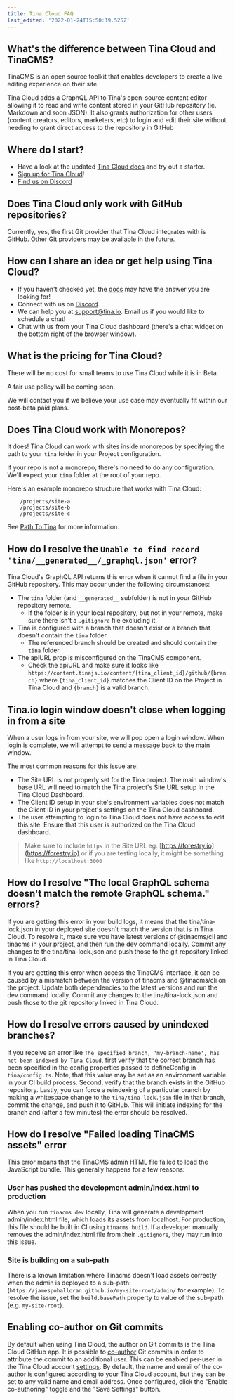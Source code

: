 ```yaml
---
title: Tina Cloud FAQ
last_edited: '2022-01-24T15:50:19.525Z'
---
```


## What's the difference between Tina Cloud and TinaCMS?

TinaCMS is an open source toolkit that enables developers to create a live editing experience on their site.

Tina Cloud adds a GraphQL API to Tina's open-source content editor allowing it to read and write content stored in your GitHub repository (ie. Markdown and soon JSON). It also grants authorization for other users (content creators, editors, marketers, etc) to login and edit their site without needing to grant direct access to the repository in GitHub

## Where do I start?

* Have a look at the updated [Tina Cloud docs](/docs/setup-overview/) and try out a starter.
* [Sign up for Tina Cloud](https://app.tina.io/register)!
* [Find us on Discord](https://discord.com/invite/zumN63Ybpf)

## Does Tina Cloud only work with GitHub repositories?

Currently, yes, the first Git provider that Tina Cloud integrates with is GitHub. Other Git providers may be available in the future.

## How can I share an idea or get help using Tina Cloud?

* If you haven't checked yet, the [docs](/docs/) may have the answer you are looking for!
* Connect with us on [Discord](https://discord.com/invite/zumN63Ybpf).
* We can help you at [support@tina.io](mailto:support@tina.io). Email us if you would like to schedule a chat!
* Chat with us from your Tina Cloud dashboard (there's a chat widget on the bottom right of the browser window).

## What is the pricing for Tina Cloud?

There will be no cost for small teams to use Tina Cloud while it is in Beta.

A fair use policy will be coming soon.

We will contact you if we believe your use case may eventually fit within our post-beta paid plans.

## Does Tina Cloud work with Monorepos?

It does! Tina Cloud can work with sites inside monorepos by specifying the path to your `tina` folder in your Project configuration.

If your repo is not a monorepo, there's no need to do any configuration. We'll expect your `tina` folder at the root of your repo.

Here's an example monorepo structure that works with Tina Cloud:

```
    /projects/site-a
    /projects/site-b
    /projects/site-c
```

See [Path To Tina](/docs/tina-cloud/dashboard/projects/#path-to-tina) for more information.

## How do I resolve the `Unable to find record 'tina/__generated__/_graphql.json'` error?

Tina Cloud's GraphQL API returns this error when it cannot find a file in your GitHub repository. This may occur under the following circumstances:

* The `tina` folder (and `__generated__` subfolder) is not in your GitHub repository remote.
  * If the folder is in your local repository, but not in your remote, make sure there isn't a `.gitignore` file excluding it.
* Tina is configured with a branch that doesn't exist or a branch that doesn't contain the `tina` folder.
  * The referenced branch should be created and should contain the `tina` folder.
* The apiURL prop is misconfigured on the TinaCMS component.
  * Check the apiURL and make sure it looks like `https://content.tinajs.io/content/{tina_client_id}/github/{branch}` where `{tina_client_id}` matches the Client ID on the Project in Tina Cloud and `{branch}` is a valid branch.

## Tina.io login window doesn't close when logging in from a site

When a user logs in from your site, we will pop open a login window. When login is complete, we will attempt to send a message back to the main window.

The most common reasons for this issue are:

* The Site URL is not properly set for the Tina project. The main window's base URL will need to match the Tina project's Site URL setup in the Tina Cloud Dashboard.
* The Client ID setup in your site's environment variables does not match the Client ID in your project's settings on the Tina Cloud dashboard.
* The user attempting to login to Tina Cloud does not have access to edit this site. Ensure that this user is authorized on the Tina Cloud dashboard.

> Make sure to include `https` in the Site URL eg: [https://forestry.io](https://forestry.io) or if you are testing locally, it might be something like `http://localhost:3000`

## How do I resolve "The local GraphQL schema doesn't match the remote GraphQL schema." errors?

If you are getting this error in your build logs, it means that the tina/tina-lock.json in your deployed site doesn't match the version that is in Tina Cloud. To resolve it, make sure you have latest versions of @tinacms/cli and tinacms in your project, and then run the dev command locally. Commit any changes to the tina/tina-lock.json and push those to the git repository linked in Tina Cloud.

If you are getting this error when access the TinaCMS interface, it can be caused by a mismatch between the version of tinacms and @tinacms/cli on the project. Update both dependencies to the latest versions and run the dev command locally. Commit any changes to the tina/tina-lock.json and push those to the git repository linked in Tina Cloud.

## How do I resolve errors caused by unindexed branches?

If you receive an error like `The specified branch, 'my-branch-name', has not been indexed by Tina Cloud`, first verify that the correct branch has been specified in
the config properties passed to defineConfig in `tina/config.ts`. Note, that this value may be set as an environment variable in your CI build process. Second, verify that the branch exists
in the GitHub repository. Lastly, you can force a reindexing of a particular branch by making a whitespace change to the `tina/tina-lock.json` file in that branch,
commit the change, and push it to GitHub. This will initiate indexing for the branch and (after a few minutes) the error should be resolved.

## How do I resolve "Failed loading TinaCMS assets" error

This error means that the TinaCMS admin HTML file failed to load the JavaScript bundle. This generally happens for a few reasons:

### User has pushed the development admin/index.html to production

When you run `tinacms dev` locally, Tina will generate a development admin/index.html file, which loads its assets from localhost. For production, this file should be built in CI using `tinacms build`. If a developer manually removes the admin/index.html file from their `.gitignore`, they may run into this issue.

### Site is building on a sub-path

There is a known limitation where Tinacms doesn't load assets correctly when the admin is deployed to a sub-path: (`https://jamespohalloran.github.io/my-site-root/admin/` for example). To resolve the issue, set the `build.basePath` property to value of the sub-path (e.g. `my-site-root`).

## Enabling co-author on Git commits

By default when using Tina Cloud, the author on Git commits is the Tina Cloud GitHub app. It is possible to [co-author]() Git commits in order to attribute the commit to an additional user. This can be enabled per-user in the Tina Cloud account [settings](https://app.tina.io/account/settings). By default, the name and email of the co-author is configured according to your Tina Cloud account, but they can be set to any valid name and email address. Once configured, click the "Enable co-authoring" toggle and the "Save Settings" button.
